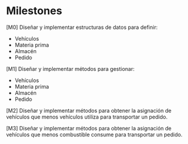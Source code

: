 # Milestones

[M0] Diseñar y implementar estructuras de datos para definir:
- Vehículos
- Materia prima
- Almacén 
- Pedido

[M1] Diseñar y implementar métodos para gestionar:
- Vehículos
- Materia prima
- Almacén 
- Pedido

[M2] Diseñar y implementar métodos para obtener la asignación de vehículos que menos vehículos utiliza para transportar un pedido.

[M3] Diseñar y implementar métodos para obtener la asignación de vehículos que menos combustible consume para transportar un pedido.
